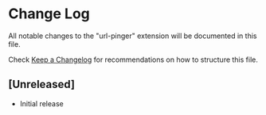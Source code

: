 # Change Log

All notable changes to the "url-pinger" extension will be documented in this file.

Check [Keep a Changelog](http://keepachangelog.com/) for recommendations on how to structure this file.

## [Unreleased]

- Initial release